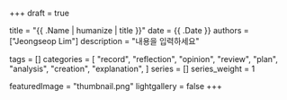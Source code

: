 +++
draft = true

title = "{{ .Name | humanize | title }}"
date = {{ .Date }}
authors = ["Jeongseop Lim"]
description = "내용을 입력하세요"

tags = []
categories = [
    "record",
    "reflection",
    "opinion",
    "review",
    "plan",
    "analysis",
    "creation",
    "explanation",
]
series = []
series_weight = 1

featuredImage = "thumbnail.png"
lightgallery = false
+++

<!--more-->

